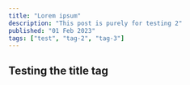 ```yaml
---
title: "Lorem ipsum"
description: "This post is purely for testing 2"
published: "01 Feb 2023"
tags: ["test", "tag-2", "tag-3"]
---
```


## Testing the title tag
